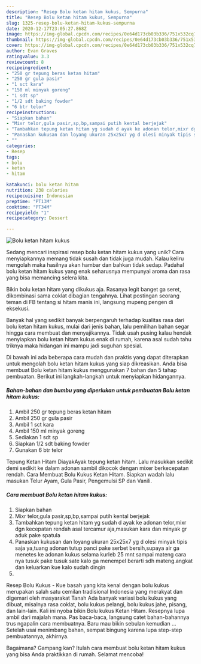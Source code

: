 ```yaml
---
description: "Resep Bolu ketan hitam kukus, Sempurna"
title: "Resep Bolu ketan hitam kukus, Sempurna"
slug: 1325-resep-bolu-ketan-hitam-kukus-sempurna
date: 2020-12-17T23:05:27.868Z
image: https://img-global.cpcdn.com/recipes/0e64d173cb03b336/751x532cq70/bolu-ketan-hitam-kukus-foto-resep-utama.jpg
thumbnail: https://img-global.cpcdn.com/recipes/0e64d173cb03b336/751x532cq70/bolu-ketan-hitam-kukus-foto-resep-utama.jpg
cover: https://img-global.cpcdn.com/recipes/0e64d173cb03b336/751x532cq70/bolu-ketan-hitam-kukus-foto-resep-utama.jpg
author: Evan Graves
ratingvalue: 3.3
reviewcount: 8
recipeingredient:
- "250 gr tepung beras ketan hitam"
- "250 gr gula pasir"
- "1 sct kara"
- "150 ml minyak goreng"
- "1 sdt sp"
- "1/2 sdt baking fowder"
- "6 btr telor"
recipeinstructions:
- "Siapkan bahan"
- "Mixr telor,gula pasir,sp,bp,sampai putih kental berjejak"
- "Tambahkan tepung ketan hitam yg sudah d ayak ke adonan telor,mixr dgn kecepatan rendah asal tercamur aja,masukan kara dan minyak gr aduk pake spatula"
- "Panaskan kukusan dan loyang ukuran 25x25x7 yg d olesi minyak tipis saja ya,tuang adonan tutup panci pake serbet bersih,supaya air ga menetes ke adonan kukus selama kurleb 25 mnt sampai mateng cara nya tusuk pake tusuk sate kalo ga menempel berarti sdh mateng.angkat dan keluarkan kue kalo sudah dingin"
- ""
categories:
- Resep
tags:
- bolu
- ketan
- hitam

katakunci: bolu ketan hitam 
nutrition: 238 calories
recipecuisine: Indonesian
preptime: "PT13M"
cooktime: "PT34M"
recipeyield: "1"
recipecategory: Dessert

---
```



![Bolu ketan hitam kukus](https://img-global.cpcdn.com/recipes/0e64d173cb03b336/751x532cq70/bolu-ketan-hitam-kukus-foto-resep-utama.jpg)

Sedang mencari inspirasi resep bolu ketan hitam kukus yang unik? Cara menyiapkannya memang tidak susah dan tidak juga mudah. Kalau keliru mengolah maka hasilnya akan hambar dan bahkan tidak sedap. Padahal bolu ketan hitam kukus yang enak seharusnya mempunyai aroma dan rasa yang bisa memancing selera kita.

Bikin bolu ketan hitam yang dikukus aja. Rasanya legit banget ga seret, dikombinasi sama coklat dibagian tengahnya. Lihat postingan seorang teman di FB tentang si hitam manis ini, langsung mupeng pengen di eksekusi.

Banyak hal yang sedikit banyak berpengaruh terhadap kualitas rasa dari bolu ketan hitam kukus, mulai dari jenis bahan, lalu pemilihan bahan segar hingga cara membuat dan menyajikannya. Tidak usah pusing kalau hendak menyiapkan bolu ketan hitam kukus enak di rumah, karena asal sudah tahu triknya maka hidangan ini mampu jadi suguhan spesial.


Di bawah ini ada beberapa cara mudah dan praktis yang dapat diterapkan untuk mengolah bolu ketan hitam kukus yang siap dikreasikan. Anda bisa membuat Bolu ketan hitam kukus menggunakan 7 bahan dan 5 tahap pembuatan. Berikut ini langkah-langkah untuk menyiapkan hidangannya.

<!--inarticleads1-->

##### Bahan-bahan dan bumbu yang diperlukan untuk pembuatan Bolu ketan hitam kukus:

1. Ambil 250 gr tepung beras ketan hitam
1. Ambil 250 gr gula pasir
1. Ambil 1 sct kara
1. Ambil 150 ml minyak goreng
1. Sediakan 1 sdt sp
1. Siapkan 1/2 sdt baking fowder
1. Gunakan 6 btr telor


Tepung Ketan Hitam DiayakAyak tepung ketan hitam. Lalu masukkan sedikit demi sedikit ke dalam adonan sambil dikocok dengan mixer berkecepatan rendah. Cara Membuat Bolu Kukus Ketan Hitam. Siapkan wadah lalu masukan Telur Ayam, Gula Pasir, Pengemulsi SP dan Vanili. 

<!--inarticleads2-->

##### Cara membuat Bolu ketan hitam kukus:

1. Siapkan bahan
1. Mixr telor,gula pasir,sp,bp,sampai putih kental berjejak
1. Tambahkan tepung ketan hitam yg sudah d ayak ke adonan telor,mixr dgn kecepatan rendah asal tercamur aja,masukan kara dan minyak gr aduk pake spatula
1. Panaskan kukusan dan loyang ukuran 25x25x7 yg d olesi minyak tipis saja ya,tuang adonan tutup panci pake serbet bersih,supaya air ga menetes ke adonan kukus selama kurleb 25 mnt sampai mateng cara nya tusuk pake tusuk sate kalo ga menempel berarti sdh mateng.angkat dan keluarkan kue kalo sudah dingin
1. 


Resep Bolu Kukus - Kue basah yang kita kenal dengan bolu kukus merupakan salah satu cemilan tradisional Indonesia yang merakyat dan digemari oleh masyarakat Tanah Ada banyak variasi bolu kukus yang dibuat, misalnya rasa coklat, bolu kukus pelangi, bolu kukus jahe, pisang, dan lain-lain. Kali ini nyoba bikin Bolu kukus Ketan Hitam. Resepnya lupa ambil dari majalah mana. Pas baca-baca, langsung catet bahan-bahannya trus ngapalin cara membuatnya. Baru mau bikin sebulan kemudian … Setelah usai menimbang bahan, sempat bingung karena lupa step-step pembuatannya, akhirnya. 

Bagaimana? Gampang kan? Itulah cara membuat bolu ketan hitam kukus yang bisa Anda praktikkan di rumah. Selamat mencoba!
